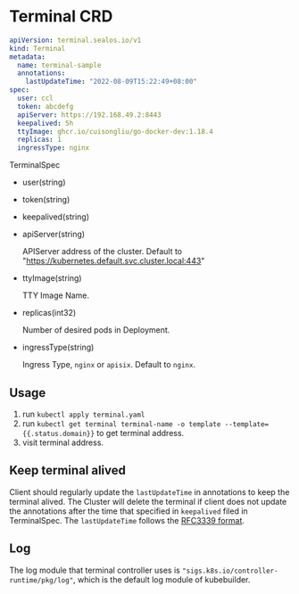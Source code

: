 # Terminal CRD
```yaml
apiVersion: terminal.sealos.io/v1
kind: Terminal
metadata:
  name: terminal-sample
  annotations:
    lastUpdateTime: "2022-08-09T15:22:49+08:00"
spec:
  user: ccl
  token: abcdefg
  apiServer: https://192.168.49.2:8443
  keepalived: 5h
  ttyImage: ghcr.io/cuisongliu/go-docker-dev:1.18.4
  replicas: 1
  ingressType: nginx
```

TerminalSpec
- user(string)
- token(string)
- keepalived(string) 
- apiServer(string)

  APIServer address of the cluster. Default to "https://kubernetes.default.svc.cluster.local:443"

- ttyImage(string)

    TTY Image Name. 

- replicas(int32)
  
    Number of desired pods in Deployment. 

- ingressType(string)
  
  Ingress Type, `nginx` or `apisix`. Default to `nginx`.

## Usage
1. run `kubectl apply terminal.yaml`
2. run `kubectl get terminal terminal-name -o template --template={{.status.domain}}` to get terminal address.
3. visit terminal address.

## Keep terminal alived

Client should regularly update the `lastUpdateTime` in annotations to keep the terminal alived. The Cluster will delete the terminal if client does not update the annotations after the time that specified in `keepalived` filed in TerminalSpec.
The `lastUpdateTime` follows the [RFC3339 format](https://www.rfc-editor.org/rfc/rfc3339).

## Log
The log module that terminal controller uses is `"sigs.k8s.io/controller-runtime/pkg/log"`, which is the default log module of kubebuilder.
